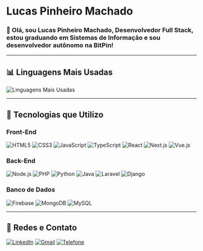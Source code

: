# Lucas Pinheiro Machado

### 👋 Olá, sou Lucas Pinheiro Machado, Desenvolvedor Full Stack, estou graduando em Sistemas de Informação e sou desenvolvedor autônomo na BitPin!

---

## 📊 Linguagens Mais Usadas

![Linguagens Mais Usadas](https://github-readme-stats.vercel.app/api/top-langs/?username=LucasPinheiroMachado&layout=compact&theme=radical&langs_count=10)


---

## 🚀 Tecnologias que Utilizo

### Front-End
![HTML5](https://img.shields.io/badge/-HTML5-E34F26?logo=html5&logoColor=white&style=flat-square)
![CSS3](https://img.shields.io/badge/-CSS3-1572B6?logo=css3&logoColor=white&style=flat-square)
![JavaScript](https://img.shields.io/badge/-JavaScript-F7DF1E?logo=javascript&logoColor=black&style=flat-square)
![TypeScript](https://img.shields.io/badge/-TypeScript-007ACC?logo=typescript&logoColor=white&style=flat-square)
![React](https://img.shields.io/badge/-React-61DAFB?logo=react&logoColor=black&style=flat-square)
![Next.js](https://img.shields.io/badge/-Next.js-000000?logo=next.js&logoColor=white&style=flat-square)
![Vue.js](https://img.shields.io/badge/-Vue.js-4FC08D?logo=vue.js&logoColor=white&style=flat-square)

### Back-End
![Node.js](https://img.shields.io/badge/-Node.js-339933?logo=node.js&logoColor=white&style=flat-square)
![PHP](https://img.shields.io/badge/-PHP-777BB4?logo=php&logoColor=white&style=flat-square)
![Python](https://img.shields.io/badge/-Python-3776AB?logo=python&logoColor=white&style=flat-square)
![Java](https://img.shields.io/badge/-Java-007396?logo=java&logoColor=white&style=flat-square)
![Laravel](https://img.shields.io/badge/-Laravel-FF2D20?logo=laravel&logoColor=white&style=flat-square)
![Django](https://img.shields.io/badge/-Django-092E20?logo=django&logoColor=white&style=flat-square)

### Banco de Dados
![Firebase](https://img.shields.io/badge/-Firebase-FFCA28?logo=firebase&logoColor=black&style=flat-square)
![MongoDB](https://img.shields.io/badge/-MongoDB-47A248?logo=mongodb&logoColor=white&style=flat-square)
![MySQL](https://img.shields.io/badge/-MySQL-4479A1?logo=mysql&logoColor=white&style=flat-square) 


---

## 🔗 Redes e Contato

[![LinkedIn](https://img.shields.io/badge/-LinkedIn-blue?logo=linkedin&logoColor=white&style=flat-square)](https://www.linkedin.com/in/lucas-machado-ba1861319/)
[![Gmail](https://img.shields.io/badge/-Gmail-D14836?logo=gmail&logoColor=white&style=flat-square)](mailto:lucaslpma10@gmail.com)
[![Telefone](https://img.shields.io/badge/-WhatsApp-25D366?logo=whatsapp&logoColor=white&style=flat-square)](https://wa.me/5522998192570)
